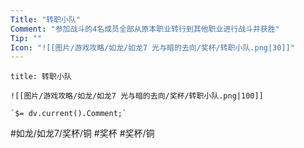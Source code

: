 ```yaml
---
Title: "转职小队"
Comment: "参加战斗的4名成员全部从原本职业转行到其他职业进行战斗并获胜"
Tip: ""
Icon: "![[图片/游戏攻略/如龙/如龙7 光与暗的去向/奖杯/转职小队.png|30]]"
---
```

```ad-common-bronze-trophy
title: 转职小队

![[图片/游戏攻略/如龙/如龙7 光与暗的去向/奖杯/转职小队.png|100]]

`$= dv.current().Comment;`

```

#如龙/如龙7/奖杯/铜 #奖杯 #奖杯/铜
